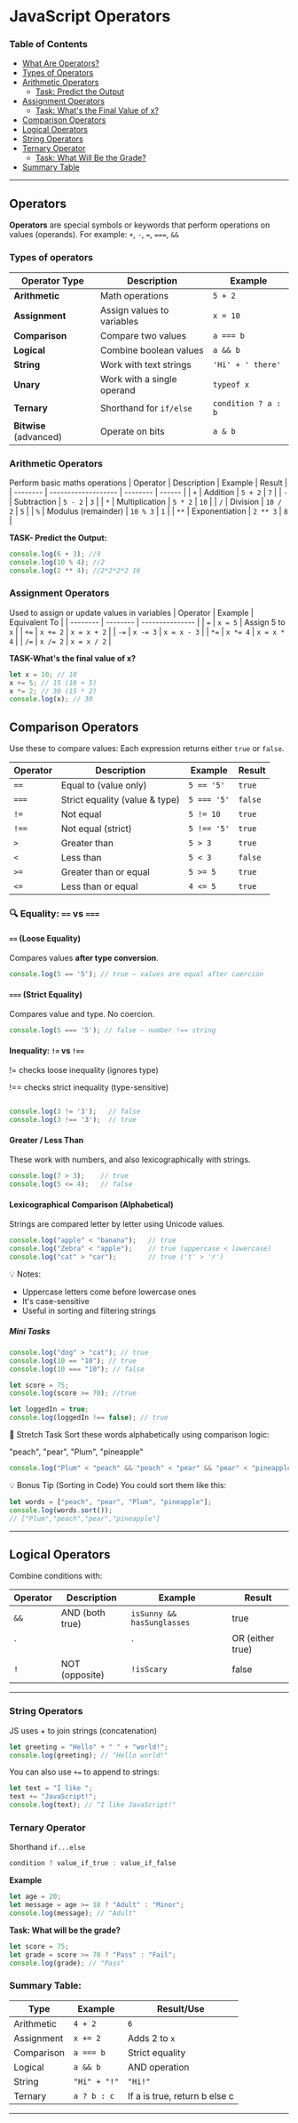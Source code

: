 # JavaScript Operators

### Table of Contents
- [What Are Operators?](#operators)
- [Types of Operators](#types-of-operators)
- [Arithmetic Operators](#arithmetic-operators)
  - [Task: Predict the Output](#task--predict-the-output)
- [Assignment Operators](#assignment-operators)
  - [Task: What's the Final Value of x?](#task-whats-the-final-value-of-x)
- [Comparison Operators](#comparison-operators)
- [Logical Operators](#logical-operators)
- [String Operators](#string-operators)
- [Ternary Operator](#ternary-operator)
  - [Task: What Will Be the Grade?](#task-what-will-be-the-grade)
- [Summary Table](#summary-table)

---

## Operators
**Operators** are special symbols or keywords that perform operations on values (operands).
For example: `+`, `-`, `=`, `===`, `&&`

### Types of operators 
| Operator Type          | Description                | Example             |
| ---------------------- | -------------------------- | ------------------- |
| **Arithmetic**         | Math operations            | `5 + 2`             |
| **Assignment**         | Assign values to variables | `x = 10`            |
| **Comparison**         | Compare two values         | `a === b`           |
| **Logical**            | Combine boolean values     | `a && b`            |
| **String**             | Work with text strings     | `'Hi' + ' there'`   |
| **Unary**              | Work with a single operand | `typeof x`          |
| **Ternary**            | Shorthand for `if/else`    | `condition ? a : b` |
| **Bitwise** (advanced) | Operate on bits            | `a & b`             |

### Arithmetic Operators
Perform basic maths operations
| Operator | Description         | Example  | Result |
| -------- | ------------------- | -------- | ------ |
| `+`      | Addition            | `5 + 2`  | `7`    |
| `-`      | Subtraction         | `5 - 2`  | `3`    |
| `*`      | Multiplication      | `5 * 2`  | `10`   |
| `/`      | Division            | `10 / 2` | `5`    |
| `%`      | Modulus (remainder) | `10 % 3` | `1`    |
| `**`     | Exponentiation      | `2 ** 3` | `8`    |

**TASK- Predict the Output:**
```js
console.log(6 + 3); //9
console.log(10 % 4); //2
console.log(2 ** 4); //2*2*2*2 16
```

### Assignment Operators
Used to assign or update values in variables
| Operator | Example  | Equivalent To   |
| -------- | -------- | --------------- |
| `=`      | `x = 5`  | Assign 5 to `x` |
| `+=`     | `x += 2` | `x = x + 2`     |
| `-=`     | `x -= 3` | `x = x - 3`     |
| `*=`     | `x *= 4` | `x = x * 4`     |
| `/=`     | `x /= 2` | `x = x / 2`     |

**TASK-What's the final value of x?**
```js
let x = 10; // 10 
x += 5; // 15 (10 + 5)
x *= 2; // 30 (15 * 2)
console.log(x); // 30
```

## Comparison Operators

Use these to compare values: Each expression returns either `true` or `false`.

| Operator | Description                    | Example        | Result   |
|----------|--------------------------------|----------------|----------|
| `==`     | Equal to (value only)          | `5 == '5'`     | `true`   |
| `===`    | Strict equality (value & type) | `5 === '5'`    | `false`  |
| `!=`     | Not equal                      | `5 != 10`      | `true`   |
| `!==`    | Not equal (strict)             | `5 !== '5'`    | `true`   |
| `>`      | Greater than                   | `5 > 3`        | `true`   |
| `<`      | Less than                      | `5 < 3`        | `false`  |
| `>=`     | Greater than or equal          | `5 >= 5`       | `true`   |
| `<=`     | Less than or equal             | `4 <= 5`       | `true`   |


### 🔍 Equality: `==` vs `===`

####  `==` (Loose Equality)
Compares values **after type conversion**.

```js
console.log(5 == '5'); // true — values are equal after coercion
```
#### `===` (Strict Equality)
Compares value and type. No coercion.
```js
console.log(5 === '5'); // false — number !== string
```
#### Inequality: `!=` vs `!==`
!= checks loose inequality (ignores type)

!== checks strict inequality (type-sensitive)

```js

console.log(3 != '3');   // false
console.log(3 !== '3');  // true
```

#### Greater / Less Than
These work with numbers, and also lexicographically with strings.

```js
console.log(7 > 3);    // true
console.log(5 <= 4);   // false
```

#### Lexicographical Comparison (Alphabetical)
Strings are compared letter by letter using Unicode values.

```js
console.log("apple" < "banana");   // true
console.log("Zebra" < "apple");    // true (uppercase < lowercase)
console.log("cat" > "car");        // true ('t' > 'r')
```
💡 Notes:
- Uppercase letters come before lowercase ones
- It's case-sensitive
- Useful in sorting and filtering strings

##### Mini Tasks
```js
console.log("dog" > "cat"); // true
console.log(10 == "10"); // true
console.log(10 === "10"); // false

let score = 75;
console.log(score >= 70); //true

let loggedIn = true;
console.log(loggedIn !== false); // true
```

🧠 Stretch Task
Sort these words alphabetically using comparison logic:

"peach", "pear", "Plum", "pineapple"
```js
console.log("Plum" < "peach" && "peach" < "pear" && "pear" < "pineapple");
```
💡 Bonus Tip (Sorting in Code)
You could sort them like this:

```js
let words = ["peach", "pear", "Plum", "pineapple"];
console.log(words.sort());
// ["Plum","peach","pear","pineapple"]
```
---

## Logical Operators

Combine conditions with:

| Operator | Description         | Example                       | Result |
|----------|---------------------|-------------------------------|--------|
| `&&`     | AND (both true)     | `isSunny && hasSunglasses`    | true   |
| `||`     | OR (either true)    | `choice === "books" || "Books"`| true   |
| `!`      | NOT (opposite)      | `!isScary`                    | false  |

---


### String Operators
JS uses + to join strings (concatenation)
```js
let greeting = "Hello" + " " + "world!";
console.log(greeting); // "Hello world!"
```
You can also use `+=` to append to strings:
```js
let text = "I like ";
text += "JavaScript!";
console.log(text); // "I like JavaScript!"
```

### Ternary Operator
Shorthand `if...else`
```js
condition ? value_if_true : value_if_false
```
**Example**
```js
let age = 20;
let message = age >= 18 ? "Adult" : "Minor";
console.log(message); // "Adult"
```

**Task: What will be the grade?**
```js
let score = 75;
let grade = score >= 70 ? "Pass" : "Fail";
console.log(grade); // "Pass"
```

### Summary Table:
| Type       | Example      | Result/Use                    |
| ---------- | ------------ | ----------------------------- |
| Arithmetic | `4 + 2`      | `6`                           |
| Assignment | `x += 2`     | Adds 2 to `x`                 |
| Comparison | `a === b`    | Strict equality               |
| Logical    | `a && b`     | AND operation                 |
| String     | `"Hi" + "!"` | `"Hi!"`                       |
| Ternary    | `a ? b : c`  | If a is true, return b else c |

---